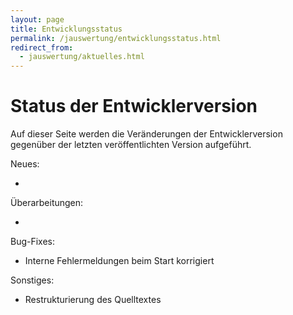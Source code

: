 ```yaml
---
layout: page
title: Entwicklungsstatus
permalink: /jauswertung/entwicklungsstatus.html
redirect_from:
  - jauswertung/aktuelles.html
---
```


# Status der Entwicklerversion

<!-- markdownlint-disable MD009 -->

Auf dieser Seite werden die Veränderungen der Entwicklerversion gegenüber der letzten veröffentlichten Version aufgeführt.

Neues:

- 

Überarbeitungen:

- 

Bug-Fixes:

- Interne Fehlermeldungen beim Start korrigiert

Sonstiges:

- Restrukturierung des Quelltextes
